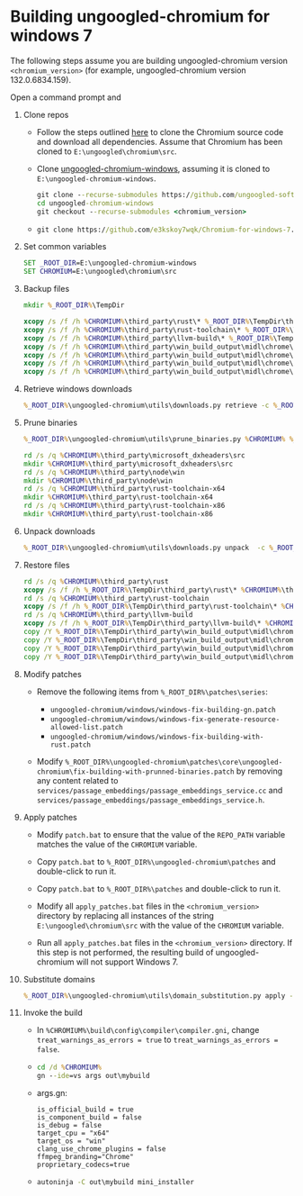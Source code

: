 # Building ungoogled-chromium for windows 7

The following steps assume you are building ungoogled-chromium version `<chromium_version>` (for example, ungoogled-chromium version 132.0.6834.159).

Open a command prompt and

1. Clone repos

   - Follow the steps outlined [here](https://chromium.googlesource.com/chromium/src/+/main/docs/windows_build_instructions.md) to clone the Chromium source code and download all dependencies. Assume that Chromium has been cloned to `E:\ungoogled\chromium\src`.

   - Clone [ungoogled-chromium-windows](https://github.com/ungoogled-software/ungoogled-chromium-windows), assuming it is cloned to `E:\ungoogled-chromium-windows`.

     ```bat
     git clone --recurse-submodules https://github.com/ungoogled-software/ungoogled-chromium-windows.git
     cd ungoogled-chromium-windows
     git checkout --recurse-submodules <chromium_version>
     ```

   - ```bat
     git clone https://github.com/e3kskoy7wqk/Chromium-for-windows-7.git
     ```

2. Set common variables

   ```bat
   SET _ROOT_DIR=E:\ungoogled-chromium-windows
   SET CHROMIUM=E:\ungoogled\chromium\src
   ```

3. Backup files

   ```bat
   mkdir %_ROOT_DIR%\TempDir
   ```

   ```bat
   xcopy /s /f /h %CHROMIUM%\third_party\rust\* %_ROOT_DIR%\TempDir\third_party\rust\
   xcopy /s /f /h %CHROMIUM%\third_party\rust-toolchain\* %_ROOT_DIR%\TempDir\third_party\rust-toolchain\
   xcopy /s /f /h %CHROMIUM%\third_party\llvm-build\* %_ROOT_DIR%\TempDir\third_party\llvm-build\
   xcopy /s /f /h %CHROMIUM%\third_party\win_build_output\midl\chrome\updater\app\server\win\x64\updater_legacy_idl.tlb %_ROOT_DIR%\TempDir\third_party\win_build_output\midl\chrome\updater\app\server\win\x64\updater_legacy_idl.tlb
   xcopy /s /f /h %CHROMIUM%\third_party\win_build_output\midl\chrome\updater\app\server\win\x64\updater_idl.tlb %_ROOT_DIR%\TempDir\third_party\win_build_output\midl\chrome\updater\app\server\win\x64\updater_idl.tlb
   xcopy /s /f /h %CHROMIUM%\third_party\win_build_output\midl\chrome\updater\app\server\win\x86\updater_legacy_idl.tlb %_ROOT_DIR%\TempDir\third_party\win_build_output\midl\chrome\updater\app\server\win\x86\updater_legacy_idl.tlb
   xcopy /s /f /h %CHROMIUM%\third_party\win_build_output\midl\chrome\updater\app\server\win\x86\updater_idl.tlb %_ROOT_DIR%\TempDir\third_party\win_build_output\midl\chrome\updater\app\server\win\x86\updater_idl.tlb
   ```

4. Retrieve windows downloads

   ```bat
   %_ROOT_DIR%\ungoogled-chromium\utils\downloads.py retrieve -c %_ROOT_DIR%\build\download_cache -i %_ROOT_DIR%\downloads.ini   
   ```

5. Prune binaries

   ```bat
   %_ROOT_DIR%\ungoogled-chromium\utils\prune_binaries.py %CHROMIUM% %_ROOT_DIR%\pruning.list
   ```

   ```bat
   rd /s /q %CHROMIUM%\third_party\microsoft_dxheaders\src
   mkdir %CHROMIUM%\third_party\microsoft_dxheaders\src
   rd /s /q %CHROMIUM%\third_party\node\win
   mkdir %CHROMIUM%\third_party\node\win
   rd /s /q %CHROMIUM%\third_party\rust-toolchain-x64
   mkdir %CHROMIUM%\third_party\rust-toolchain-x64
   rd /s /q %CHROMIUM%\third_party\rust-toolchain-x86
   mkdir %CHROMIUM%\third_party\rust-toolchain-x86
   ```

6. Unpack downloads

   ```bat
   %_ROOT_DIR%\ungoogled-chromium\utils\downloads.py unpack  -c %_ROOT_DIR%\build\download_cache -i %_ROOT_DIR%\downloads.ini -- %CHROMIUM%
   ```

7. Restore files

   ```bat
   rd /s /q %CHROMIUM%\third_party\rust
   xcopy /s /f /h %_ROOT_DIR%\TempDir\third_party\rust\* %CHROMIUM%\third_party\rust\
   rd /s /q %CHROMIUM%\third_party\rust-toolchain
   xcopy /s /f /h %_ROOT_DIR%\TempDir\third_party\rust-toolchain\* %CHROMIUM%\third_party\rust-toolchain\
   rd /s /q %CHROMIUM%\third_party\llvm-build
   xcopy /s /f /h %_ROOT_DIR%\TempDir\third_party\llvm-build\* %CHROMIUM%\third_party\llvm-build\
   copy /Y %_ROOT_DIR%\TempDir\third_party\win_build_output\midl\chrome\updater\app\server\win\x64\updater_legacy_idl.tlb %CHROMIUM%\third_party\win_build_output\midl\chrome\updater\app\server\win\x64\updater_legacy_idl.tlb
   copy /Y %_ROOT_DIR%\TempDir\third_party\win_build_output\midl\chrome\updater\app\server\win\x64\updater_idl.tlb %CHROMIUM%\third_party\win_build_output\midl\chrome\updater\app\server\win\x64\updater_idl.tlb
   copy /Y %_ROOT_DIR%\TempDir\third_party\win_build_output\midl\chrome\updater\app\server\win\x86\updater_legacy_idl.tlb %CHROMIUM%\third_party\win_build_output\midl\chrome\updater\app\server\win\x86\updater_legacy_idl.tlb
   copy /Y %_ROOT_DIR%\TempDir\third_party\win_build_output\midl\chrome\updater\app\server\win\x86\updater_idl.tlb %CHROMIUM%\third_party\win_build_output\midl\chrome\updater\app\server\win\x86\updater_idl.tlb
   ```

8. Modify patches

   - Remove the following items from `%_ROOT_DIR%\patches\series`:

     - `ungoogled-chromium/windows/windows-fix-building-gn.patch`
     - `ungoogled-chromium/windows/windows-fix-generate-resource-allowed-list.patch`
     - `ungoogled-chromium/windows/windows-fix-building-with-rust.patch`

   - Modify `%_ROOT_DIR%\ungoogled-chromium\patches\core\ungoogled-chromium\fix-building-with-prunned-binaries.patch` by removing any content related to `services/passage_embeddings/passage_embeddings_service.cc` and `services/passage_embeddings/passage_embeddings_service.h`.

9. Apply patches

   - Modify `patch.bat` to ensure that the value of the `REPO_PATH` variable matches the value of the `CHROMIUM` variable.

   - Copy `patch.bat` to `%_ROOT_DIR%\ungoogled-chromium\patches` and double-click to run it.

   - Copy `patch.bat` to `%_ROOT_DIR%\patches` and double-click to run it.

   - Modify all `apply_patches.bat` files in the `<chromium_version>` directory by replacing all instances of the string `E:\ungoogled\chromium\src` with the value of the `CHROMIUM` variable. 

   - Run all `apply_patches.bat` files in the `<chromium_version>` directory. If this step is not performed, the resulting build of ungoogled-chromium will not support Windows 7.

10. Substitute domains

    ```bat
    %_ROOT_DIR%\ungoogled-chromium\utils\domain_substitution.py apply -r %_ROOT_DIR%\ungoogled-chromium\domain_regex.list -f %_ROOT_DIR%\ungoogled-chromium\domain_substitution.list -c %_ROOT_DIR%\build\domsubcache.tar.gz %CHROMIUM%
    ```

11. Invoke the build

    - In `%CHROMIUM%\build\config\compiler\compiler.gni`, change `treat_warnings_as_errors = true` to `treat_warnings_as_errors = false`.

    - ```bat
      cd /d %CHROMIUM%
      gn --ide=vs args out\mybuild
      ```

    - args.gn:

      ```
      is_official_build = true
      is_component_build = false
      is_debug = false
      target_cpu = "x64"
      target_os = "win"
      clang_use_chrome_plugins = false
      ffmpeg_branding="Chrome"
      proprietary_codecs=true
      ```

    - ```bat
      autoninja -C out\mybuild mini_installer
      ```
